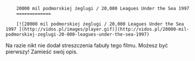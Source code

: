
        20000 mil podmorskiej żeglugi / 20,000 Leagues Under the Sea 1997 
        =============
        
        [![20000 mil podmorskiej żeglugi / 20,000 Leagues Under the Sea 1997 ](http://vidos.pl/images/player.gif)](http://vidos.pl/20000-mil-podmorskiej-zeglugi-20-000-leagues-under-the-sea-1997)
        
        
 Na razie nikt nie dodał streszczenia fabuły tego filmu. Możesz być pierwszy! Zamieść swój opis.
    